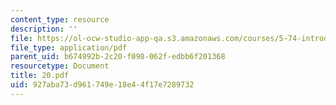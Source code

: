 ```yaml
---
content_type: resource
description: ''
file: https://ol-ocw-studio-app-qa.s3.amazonaws.com/courses/5-74-introductory-quantum-mechanics-ii-spring-2004/927aba73d961749e18e44f17e7289732_20.pdf
file_type: application/pdf
parent_uid: b674992b-2c20-f098-062f-edbb6f201368
resourcetype: Document
title: 20.pdf
uid: 927aba73-d961-749e-18e4-4f17e7289732
---
```

